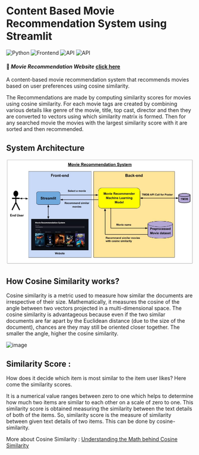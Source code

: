 # Content Based Movie Recommendation System using Streamlit

![Python](https://img.shields.io/badge/Python-3.10-fcba03) ![Frontend](https://img.shields.io/badge/Frontend-Streamlit-blue) ![API](https://img.shields.io/badge/API-TMDB-237a3b) ![API](https://img.shields.io/badge/ML-Numpy_|_Pandas_|_NLTK_|_Scikit_learn_|_Count_Vectorizer_|_Cosine_Similarity-orange)

#### 🔗 *Movie Recommendation Website* [click here ](https://movie-recommendation-system-sd.streamlit.app/)

A content-based movie recommendation system that recommends movies based on user preferences using cosine similarity.

The Recommendations are made by computing similarity scores for movies using cosine similarity. For each movie tags are created by combining various details like genre of the movie, title, top cast, director and then they are converted to vectors using which similarity matrix is formed. Then for any searched movie the movies with the largest similarity score with it are sorted and then recommended.

## System Architecture

![System Architecture](https://raw.githubusercontent.com/soumadeep-dey/Movie-Recommendation-System/8ae1db904d3aad26bfcc4c08b35eb9f7692639f2/image/System%20Architecture.jpg)

## How Cosine Similarity works?

  Cosine similarity is a metric used to measure how similar the documents are irrespective of their size. Mathematically, it measures the cosine of the angle between two vectors projected in a multi-dimensional space. The cosine similarity is advantageous because even if the two similar documents are far apart by the Euclidean distance (due to the size of the document), chances are they may still be oriented closer together. The smaller the angle, higher the cosine similarity.

  ![image](https://user-images.githubusercontent.com/36665975/70401457-a7530680-1a55-11ea-9158-97d4e8515ca4.png)

## Similarity Score :

   How does it decide which item is most similar to the item user likes? Here come the similarity scores.

   It is a numerical value ranges between zero to one which helps to determine how much two items are similar to each other on a scale of zero to one. This similarity score is obtained measuring the similarity between the text details of both of the items. So, similarity score is the measure of similarity between given text details of two items. This can be done by cosine-similarity.

More about Cosine Similarity : [Understanding the Math behind Cosine Similarity](https://www.machinelearningplus.com/nlp/cosine-similarity/)
